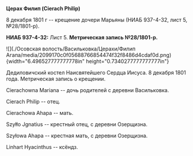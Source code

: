 **Церах Филип (Cierach Philip)**

8 декабря 1801 г -- крещение дочери Марьяны (НИАБ 937-4-32, лист 5,
№28/1801-р).

**НИАБ 937-4-32:** Лист 5. **Метрическая запись №28/1801-р.**

![](./Осовская волость/Васильковка/Церахи/Филип Агапа/media/2099170c0f05688766854474f32f8486d4cdaf0d.png){width="6.496527777777778in"
height="0.7340277777777777in"}

Дедиловичский костел Наисвятейшего Сердца Иисуса. 8 декабря 1801 года.
Метрическая запись о крещении.

Cierachowna Mariana -- дочь родителей с деревни Васильковка.

Cierach Philip -- отец.

Cierachowa Ahapa -- мать.

Szyłło Jgnatius -- крестный отец, с деревни Озерщизна.

Szyłowa Ahapa -- крестная мать, с деревни Озерщизна.

Linhart Hyacinthus -- ксёндз.
